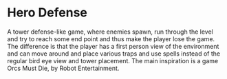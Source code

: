 # Hero Defense 

A tower defense-like game, where enemies spawn, run through the level and try to reach some end point and thus make the player lose the game. The difference is that the player has a first person view of the environment and can move around and place various traps and use spells instead of the regular bird eye view and tower placement. The main inspiration is a game Orcs Must Die, by Robot Entertainment.